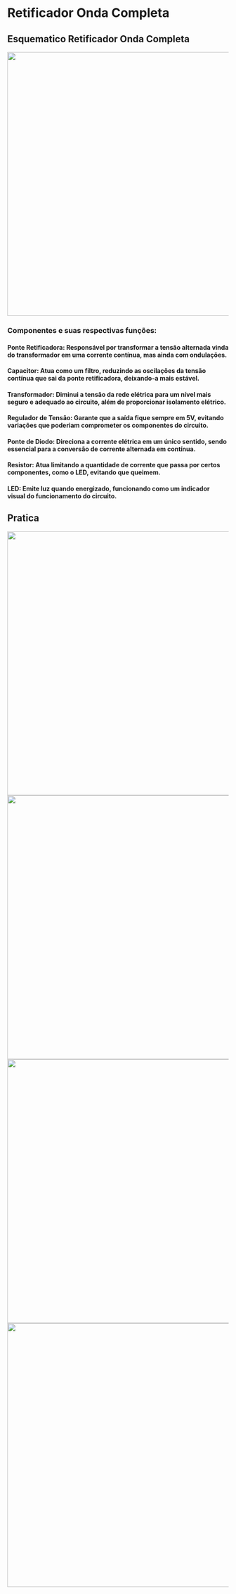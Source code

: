 # Retificador Onda Completa
## Esquematico Retificador Onda Completa

<img src="https://github.com/user-attachments/assets/713991b9-fb3e-46f6-bc57-dcf1388df19e" width="600">

### Componentes e suas respectivas funções: 

####  Ponte Retificadora: Responsável por transformar a tensão alternada vinda do transformador em uma corrente contínua, mas ainda com ondulações.
####  Capacitor: Atua como um filtro, reduzindo as oscilações da tensão contínua que sai da ponte retificadora, deixando-a mais estável.
####  Transformador: Diminui a tensão da rede elétrica para um nível mais seguro e adequado ao circuito, além de proporcionar isolamento elétrico.
####  Regulador de Tensão: Garante que a saída fique sempre em 5V, evitando variações que poderiam comprometer os componentes do circuito.
####  Ponte de Diodo: Direciona a corrente elétrica em um único sentido, sendo essencial para a conversão de corrente alternada em contínua.
####  Resistor: Atua limitando a quantidade de corrente que passa por certos componentes, como o LED, evitando que queimem.
####  LED: Emite luz quando energizado, funcionando como um indicador visual do funcionamento do circuito.

## Pratica
<img src="https://github.com/user-attachments/assets/a0220f77-21dd-4da2-9370-1a2f81049668" width="600">
<img src="https://github.com/user-attachments/assets/25008662-3cba-4188-ae58-27f07a48cfe8" width="600">
<img src="https://github.com/user-attachments/assets/067de59f-9706-4fc0-9ac4-9bb7780b30a4" width="600">
<img src="https://github.com/user-attachments/assets/067de59f-9706-4fc0-9ac4-9bb7780b30a4" width="600">

